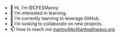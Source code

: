 - 👋 Hi, I’m @CFESManny
- 👀 I’m interested in learning.
- 🌱 I’m currently learning to leverage GitHub.
- 💞️ I’m looking to collaborate on new projects.
- 📫 How to reach me manny@brilliantpathways.org
